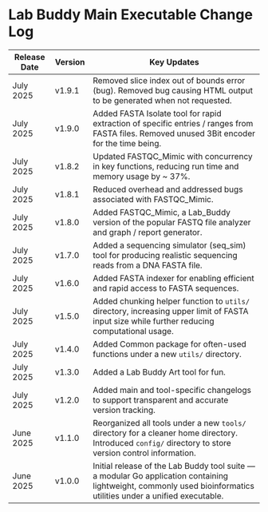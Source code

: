 # Lab Buddy Main Executable Change Log

| Release Date | Version | Key Updates |
|--------------|---------|-------------|
| July 2025    | v1.9.1  | Removed slice index out of bounds error (bug). Removed bug causing HTML output to be generated when not requested. |
| July 2025    | v1.9.0  | Added FASTA Isolate tool for rapid extraction of specific entries / ranges from FASTA files.  Removed unused 3Bit encoder for the time being. |
| July 2025    | v1.8.2  | Updated FASTQC_Mimic with concurrency in key functions, reducing run time and memory usage by ~ 37%. |
| July 2025    | v1.8.1  | Reduced overhead and addressed bugs associated with FASTQC_Mimic. |
| July 2025    | v1.8.0  | Added FASTQC_Mimic, a Lab_Buddy version of the popular FASTQ file analyzer and graph / report generator. |
| July 2025    | v1.7.0  | Added a sequencing simulator (seq_sim) tool for producing realistic sequencing reads from a DNA FASTA file. |
| July 2025    | v1.6.0  | Added FASTA indexer for enabling efficient and rapid access to FASTA sequences. |
| July 2025    | v1.5.0  | Added chunking helper function to `utils/` directory, increasing upper limit of FASTA input size while further reducing computational usage.|
| July 2025    | v1.4.0  | Added Common package for often-used functions under a new `utils/` directory. |
| July 2025    | v1.3.0  | Added a Lab Buddy Art tool for fun. |
| July 2025    | v1.2.0  | Added main and tool-specific changelogs to support transparent and accurate version tracking. |
| June 2025    | v1.1.0  | Reorganized all tools under a new `tools/` directory for a cleaner home directory. Introduced `config/` directory to store version control information. |
| June 2025    | v1.0.0  | Initial release of the Lab Buddy tool suite — a modular Go application containing lightweight, commonly used bioinformatics utilities under a unified executable. |
